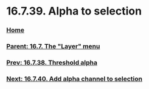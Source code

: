 # 16.7.39. Alpha to selection

### [Home](./00-home.md)
### [Parent: 16.7. The "Layer" menu](./16-07-00-the-layer-menu.md)
### [Prev: 16.7.38. Threshold alpha](./16-07-38-threshold-alpha.md)
### [Next: 16.7.40. Add alpha channel to selection](./16-07-40-add-alpha-channel-to-selection.md)
